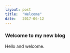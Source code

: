 ```yaml
---
layout: post
title:  "Welcome"
date:   2017-06-12
---
```


### Welcome to my new blog 

Hello and welcome.